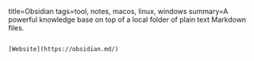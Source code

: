 title=Obsidian
tags=tool, notes, macos, linux, windows
summary=A powerful knowledge base on top of a local folder of plain text Markdown files.
~~~~~~

[Website](https://obsidian.md/) 

